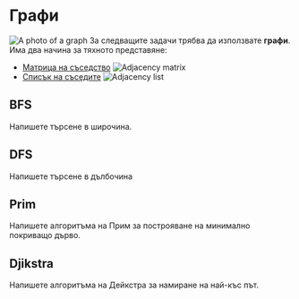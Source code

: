 # Графи
![A photo of a graph](https://media-geeksforgeeks-org.cdn.ampproject.org/ii/w1200/s/media.geeksforgeeks.org/wp-content/uploads/undirectedgraph.png)
За следващите задачи трябва да използвате **графи**.
Има два начина за тяхното представяне:
* [Матрица на съседство](https://en.m.wikipedia.org/wiki/Adjacency_matrix)
  ![Adjacency matrix](https://media.geeksforgeeks.org/wp-content/uploads/adjacencymatrix.png)
* [Списък на съседите](https://www.geeksforgeeks.org/graph-and-its-representations/amp/)
  ![Adjacency list](https://media.geeksforgeeks.org/wp-content/uploads/listadjacency.png)
## BFS
Напишете търсене в широчина.
## DFS
Напишете търсене в дълбочина
## Prim
Напишете алгоритъма на Прим за построяване на минимално покриващо дърво.
## Djikstra
Напишете алгоритъма на Дейкстра за намиране на най-къс път.
